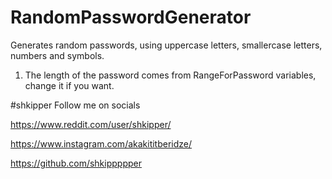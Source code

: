# RandomPasswordGenerator
Generates random passwords, using uppercase letters, smallercase letters, numbers and symbols.

1) The length of the password comes from RangeForPassword variables, change it if you want.





#shkipper Follow me on socials

https://www.reddit.com/user/shkipper/

https://www.instagram.com/akakititberidze/

https://github.com/shkippppper




